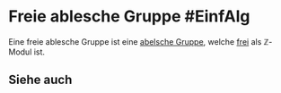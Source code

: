 # Freie ablesche Gruppe #EinfAlg
Eine freie ablesche Gruppe ist eine [abelsche Gruppe](abelsche%20Gruppe.md), welche [frei](freies%20Erzeugendensystem.md) als $\mathbb{Z}$-Modul ist.
## Siehe auch
